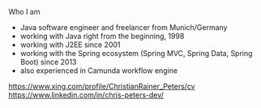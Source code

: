 Who I am
- Java software engineer and freelancer from Munich/Germany
- working with Java right from the beginning, 1998
- working with J2EE since 2001
- working with the Spring ecosystem (Spring MVC, Spring Data, Spring Boot) since 2013
- also experienced in Camunda workflow engine

https://www.xing.com/profile/ChristianRainer_Peters/cv
https://www.linkedin.com/in/chris-peters-dev/
